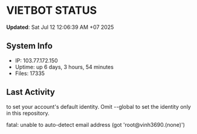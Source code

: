 # VIETBOT STATUS
**Updated**: Sat Jul 12 12:06:39 AM +07 2025

## System Info
- IP: 103.77.172.150
- Uptime: up 6 days, 3 hours, 54 minutes
- Files: 17335

## Last Activity

to set your account's default identity.
Omit --global to set the identity only in this repository.

fatal: unable to auto-detect email address (got 'root@vinh3690.(none)')
